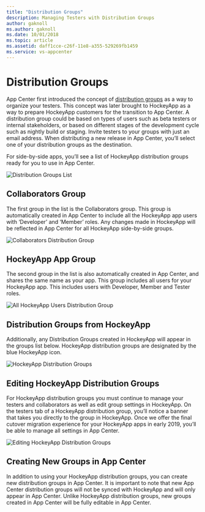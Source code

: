 ```yaml
---
title: "Distribution Groups"
description: Managing Testers with Distribution Groups
author: gaknoll
ms.author: gaknoll
ms.date: 10/01/2018
ms.topic: article
ms.assetid: daff1cce-c26f-11e8-a355-529269fb1459
ms.service: vs-appcenter
---
```


# Distribution Groups

App Center first introduced the concept of [distribution groups](~/distribution/groups.md) as a way to organize your testers. This concept was later brought to HockeyApp as a way to prepare HockeyApp customers for the transition to App Center. A distribution group could be based on types of users such as beta testers or internal stakeholders, or based on different stages of the development cycle such as nightly build or staging. Invite testers to your groups with just an email address. When distributing a new release in App Center, you’ll select one of your distribution groups as the destination. 

For side-by-side apps, you’ll see a list of HockeyApp distribution groups ready for you to use in App Center. 

![Distribution Groups List](~/transition/images/sxs-all-groups.png)

## Collaborators Group

The first group in the list is the Collaborators group. This group is automatically created in App Center to include all the HockeyApp app users with ‘Developer’ and ‘Member’ roles. Any changes made in HockeyApp will be reflected in App Center for all HockeyApp side-by-side groups. 

![Collaborators Distribution Group](~/transition/images/sxs-collab-group.png)

## HockeyApp App Group

The second group in the list is also automatically created in App Center, and shares the same name as your app. This group includes all users for your HockeyApp app. This includes users with Developer, Member and Tester roles. 

![All HockeyApp Users Distribution Group](~/transition/images/sxs-app-group.png)

## Distribution Groups from HockeyApp

Additionally, any Distribution Groups created in HockeyApp will appear in the groups list below. HockeyApp distribution groups are designated by the blue HockeyApp icon. 

![HockeyApp Distribution Groups](~/transition/images/sxs-hockeyapp-groups.png)

## Editing HockeyApp Distribution Groups

For HockeyApp distribution groups you must continue to manage your testers and collaborators as well as edit group settings in HockeyApp. On the testers tab of a HockeyApp distribution group, you’ll notice a banner that takes you directly to the group in HockeyApp. Once we offer the final cutover migration experience for your HockeyApp apps in early 2019, you’ll be able to manage all settings in App Center. 

![Editing HockeyApp Distribution Groups](~/transition/images/sxs-open-in-hockeyapp.png)

## Creating New Groups in App Center

In addition to using your HockeyApp distribution groups, you can create new distribution groups in App Center. It is important to note that new App Center distribution groups will not be synced with HockeyApp and will only appear in App Center. Unlike HockeyApp distribution groups, new groups created in App Center will be fully editable in App Center.

